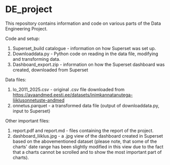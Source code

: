 # DE_project

This repository contains information and code on various parts of the Data Engineering Project. 

Code and setup: 
1. Superset_build catalogue - information on how Superset was set up.
2. Downloaddata.py - Python code on reading in the data file, modifying and transforming data.
3. Dashboard_export.zip - information on how the Superset dashboard was created, downloaded from Superset

Data files: 
1. lo_2011_2025.csv - original .csv file downloaded from https://avaandmed.eesti.ee/datasets/inimkannatanutega-liiklusonnetuste-andmed
2. onnetus.parquet - a transformed data file (output of downloaddata.py, input to Superset)

Other important files: 
1. report.pdf and report.md - files containing the report of the project.
2. dashboard_liiklus.jpg - a .jpg view of the dashboard created in Superset based on the abovementioned dataset (please note, that some of the charts' date range has been slightly modified in this view due to the fact that a charts cannot be scrolled and to show the most important part of charts).
